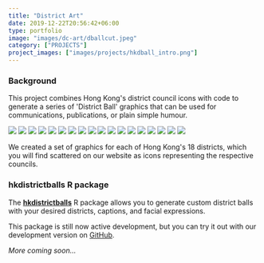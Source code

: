 ```yaml
---
title: "District Art"
date: 2019-12-22T20:56:42+06:00
type: portfolio
image: "images/dc-art/dballcut.jpeg"
category: ["PROJECTS"]
project_images: ["images/projects/hkdball_intro.png"]
---
```


### Background

This project combines Hong Kong's district council icons with code to generate a series of 'District Ball' graphics that can be used for communications, publications, or plain simple humour. 

![](/images/dc-art/District_Balls_Small/DistrictBalls_1.png)
![](/images/dc-art/District_Balls_Small/DistrictBalls_2.png)
![](/images/dc-art/District_Balls_Small/DistrictBalls_3.png)
![](/images/dc-art/District_Balls_Small/DistrictBalls_4.png)
![](/images/dc-art/District_Balls_Small/DistrictBalls_5.png)
![](/images/dc-art/District_Balls_Small/DistrictBalls_6.png)
![](/images/dc-art/District_Balls_Small/DistrictBalls_7.png)
![](/images/dc-art/District_Balls_Small/DistrictBalls_8.png)
![](/images/dc-art/District_Balls_Small/DistrictBalls_9.png)
![](/images/dc-art/District_Balls_Small/DistrictBalls_10.png)
![](/images/dc-art/District_Balls_Small/DistrictBalls_11.png)
![](/images/dc-art/District_Balls_Small/DistrictBalls_12.png)
![](/images/dc-art/District_Balls_Small/DistrictBalls_13.png)
![](/images/dc-art/District_Balls_Small/DistrictBalls_14.png)
![](/images/dc-art/District_Balls_Small/DistrictBalls_15.png)
![](/images/dc-art/District_Balls_Small/DistrictBalls_16.png)
![](/images/dc-art/District_Balls_Small/DistrictBalls_17.png)
![](/images/dc-art/District_Balls_Small/DistrictBalls_18.png)

We created a set of graphics for each of Hong Kong's 18 districts, which you will find scattered on our website as icons representing the respective councils. 

### hkdistrictballs R package

The [**hkdistrictballs**](https://github.com/Hong-Kong-Districts-Info/hkdistrictballs) R package allows you to generate custom district balls with your desired districts, captions, and facial expressions. 

This package is still now active development, but you can try it out with our development version on [GitHub](https://github.com/Hong-Kong-Districts-Info/hkdistrictballs). 

_More coming soon..._





